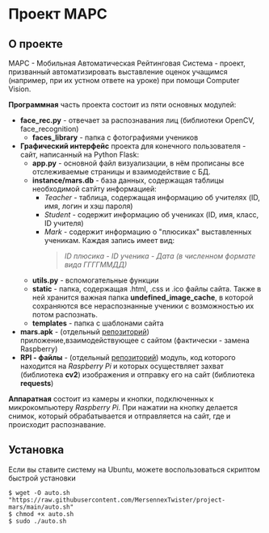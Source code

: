 # Проект МАРС

## О проекте

МАРС - Мобильная Автоматическая Рейтинговая Система - проект, призванный автоматизировать выставление оценок учащимся (например, при их устном ответе на уроке) при помощи Computer Vision.

**Программная** часть проекта состоит из пяти основных модулей:
  - **face_rec.py** - отвечает за распознавания лиц (библиотеки OpenCV, face_recognition)
    + **faces_library** - папка с фотографиями учеников
  - **Графический интерфейс** проекта для конечного пользователя - сайт, написанный на Python Flask:
  	- **app.py** - основной файл визуализации, в нём прописаны все отслеживаемые страницы и взаимодействие с БД.
  	- **instance/mars.db** - база данных, содержащая таблицы необходимой сатйту информацией:
  	  + _Teacher_ - таблица, содержащая информацию об учителях (ID, имя, логин и хэш пароля)
  	  + _Student_ - содержит информацию об учениках (ID, имя, класс, ID учителя)
  	  + _Mark_ - содержит информацию о "плюсиках" выставленных ученикам. Каждая запись имеет вид:
  	    > _ID плюсика - ID ученика - Дата (в численном формате вида ГГГГММДД)_
    - **utils.py** - вспомогательные функции
    - **static** - папка, содержащая .html, .css и .ico файлы сайта. Также в ней хранится важная папка **undefined_image_cache**, в которой сохраняются все нераспознанные ученики с возможностью их потом распознать.
    - **templates** - папка с шаблонами сайта
  - **mars.apk** - (отдельный [репозиторий](http://github.com/MersennexTwister/android-project-mars)) приложение,взаимодействующее с сайтом (фактически - замена Raspberry)
  - **RPI - файлы** - (отдельный [репозиторий](http://github.com/MersennexTwister/rpi-project-mars)) модуль, код которого находится на _Raspberry Pi_ и которых осуществляет захват (библиотека **cv2**) изображения и отправку его на сайт (библиотека **requests**)

**Аппаратная** состоит из камеры и кнопки, подключенных к микрокомпьютеру _Raspberry Pi_. При нажатии на кнопку делается снимок, который обрабатывается и отправляется на сайт, где и происходит распознавание.

## Установка

Если вы ставите систему на Ubuntu, можете воспользоваться скриптом быстрой установки

```console
$ wget -O auto.sh "https://raw.githubusercontent.com/MersennexTwister/project-mars/main/auto.sh"
$ chmod +x auto.sh
$ sudo ./auto.sh
```
